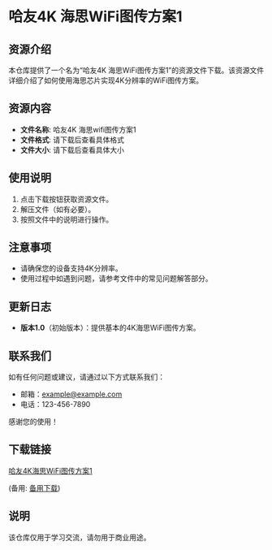 # 哈友4K 海思WiFi图传方案1

## 资源介绍

本仓库提供了一个名为“哈友4K 海思WiFi图传方案1”的资源文件下载。该资源文件详细介绍了如何使用海思芯片实现4K分辨率的WiFi图传方案。

## 资源内容

- **文件名称**: 哈友4K 海思wifi图传方案1
- **文件格式**: 请下载后查看具体格式
- **文件大小**: 请下载后查看具体大小

## 使用说明

1. 点击下载按钮获取资源文件。
2. 解压文件（如有必要）。
3. 按照文件中的说明进行操作。

## 注意事项

- 请确保您的设备支持4K分辨率。
- 使用过程中如遇到问题，请参考文件中的常见问题解答部分。

## 更新日志

- **版本1.0**（初始版本）：提供基本的4K海思WiFi图传方案。

## 联系我们

如有任何问题或建议，请通过以下方式联系我们：

- 邮箱：example@example.com
- 电话：123-456-7890

感谢您的使用！

## 下载链接
[哈友4K海思WiFi图传方案1](https://pan.quark.cn/s/55fdc9cf8956) 

(备用: [备用下载](https://pan.baidu.com/s/1gUpEh3TiPtOVRtCTng9hcQ?pwd=1234))

## 说明

该仓库仅用于学习交流，请勿用于商业用途。
